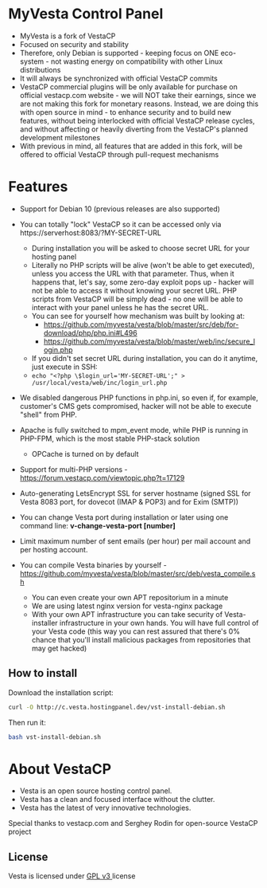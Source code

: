 MyVesta Control Panel
==================================================

* MyVesta is a fork of VestaCP
* Focused on security and stability
* Therefore, only Debian is supported - keeping focus on ONE eco-system - not wasting energy on compatibility with other Linux distributions
* It will always be synchronized with official VestaCP commits
* VestaCP commercial plugins will be only available for purchase on official vestacp.com website - we will NOT take their earnings, since we are not making this fork for monetary reasons. Instead, we are doing this with open source in mind - to enhance security and to build new features, without being interlocked with official VestaCP release cycles, and without affecting or heavily diverting from the VestaCP's planned development milestones
* With previous in mind, all features that are added in this fork, will be offered to official VestaCP through pull-request mechanisms

Features
==================================================

+ Support for Debian 10 (previous releases are also supported)

+ You can totally "lock" VestaCP so it can be accessed only via https://serverhost:8083/?MY-SECRET-URL
    + During installation you will be asked to choose secret URL for your hosting panel
    + Literally no PHP scripts will be alive (won't be able to get executed), unless you access the URL with that parameter. Thus, when it happens that, let's say, some zero-day exploit pops up - hacker will not be able to access it without knowing your secret URL. PHP scripts from VestaCP will be simply dead - no one will be able to interact with your panel unless he has the secret URL.
    + You can see for yourself how mechanism was built by looking at:
      + https://github.com/myvesta/vesta/blob/master/src/deb/for-download/php/php.ini#L496
      + https://github.com/myvesta/vesta/blob/master/web/inc/secure_login.php
    + If you didn't set secret URL during installation, you can do it anytime, just execute in SSH:
    + `echo "<?php \$login_url='MY-SECRET-URL';" > /usr/local/vesta/web/inc/login_url.php`

+ We disabled dangerous PHP functions in php.ini, so even if, for example, customer's CMS gets compromised, hacker will not be able to execute "shell" from PHP.

+ Apache is fully switched to mpm_event mode, while PHP is running in PHP-FPM, which is the most stable PHP-stack solution
    + OPCache is turned on by default

+ Support for multi-PHP versions - https://forum.vestacp.com/viewtopic.php?t=17129

+ Auto-generating LetsEncrypt SSL for server hostname (signed SSL for Vesta 8083 port, for dovecot (IMAP & POP3) and for Exim (SMTP))

+ You can change Vesta port during installation or later using one command line: **v-change-vesta-port [number]**

+ Limit maximum number of sent emails (per hour) per mail account and per hosting account.

+ You can compile Vesta binaries by yourself - https://github.com/myvesta/vesta/blob/master/src/deb/vesta_compile.sh
    + You can even create your own APT repositorium in a minute
    + We are using latest nginx version for vesta-nginx package
    + With your own APT infrastructure you can take security of Vesta-installer infrastructure in your own hands. You will have full control of your Vesta code (this way you can rest assured that there's 0% chance that you'll install malicious packages from repositories that may get hacked)

How to install
----------------------------
Download the installation script:
```bash
curl -O http://c.vesta.hostingpanel.dev/vst-install-debian.sh
```
Then run it:
```bash
bash vst-install-debian.sh
```

About VestaCP
==================================================

* Vesta is an open source hosting control panel.
* Vesta has a clean and focused interface without the clutter.
* Vesta has the latest of very innovative technologies.

Special thanks to vestacp.com and Serghey Rodin for open-source VestaCP project

License
----------------------------
Vesta is licensed under  [GPL v3 ](https://github.com/serghey-rodin/vesta/blob/master/LICENSE) license

